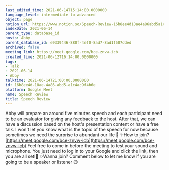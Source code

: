 ```yaml
---
last_edited_time: 2021-06-14T15:14:00.0000000
language_level: intermediate to advanced
object: page
notion_url: https://www.notion.so/Speech-Review-16b8ee4d18ae4a86abd5a1c4ac9f4b6e
indexDate: 2021-06-14
parent_type: database_id
hosts: Abby
parent_database_id: e9339446-880f-4ef0-8ad7-8ad1f507dded
archived: false
meeting_link: https://meet.google.com/bce-znvw-icb
created_time: 2021-06-12T16:14:00.0000000
tags:
- Talk
- 2021-06-14
- Abby
talktime: 2021-06-14T21:00:00.0000000
id: 16b8ee4d-18ae-4a86-abd5-a1c4ac9f4b6e
platform: Google Meet
name: Speech Review
title: Speech Review
---
```


Abby will prepare an around five minutes speech and each participant need to be an evaluator for giving any feedback to the host. After that, we can have a discussion based on the host's presentation content or have a free talk. I won't let you know what is the topic of the speech for now because sometimes we need the surprise to abundant our life 🥰
✨How to join?
 [https://meet.google.com/bce-znvw-icb](https://meet.google.com/bce-znvw-icb) 
Feel free to come in before the meeting to test your sound and microphone. You just need to log in to your Google and click the link, then you are all set!🥳 
✨Wanna join?
Comment below to let me know if you are going to be a speaker or listener 😉

